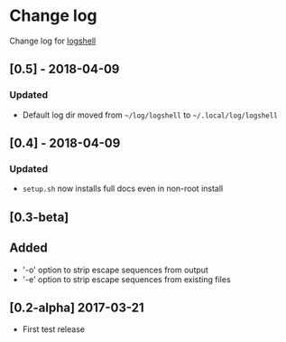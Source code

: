 # Change log
Change log for [logshell](https://github.com/dogoncouch/logshell)

## [0.5] - 2018-04-09
### Updated
- Default log dir moved from `~/log/logshell` to `~/.local/log/logshell`

## [0.4] - 2018-04-09
### Updated
- `setup.sh` now installs full docs even in non-root install

## [0.3-beta]
## Added
- '-o' option to strip escape sequences from output
- '-e' option to strip escape sequences from existing files

## [0.2-alpha] 2017-03-21
- First test release
